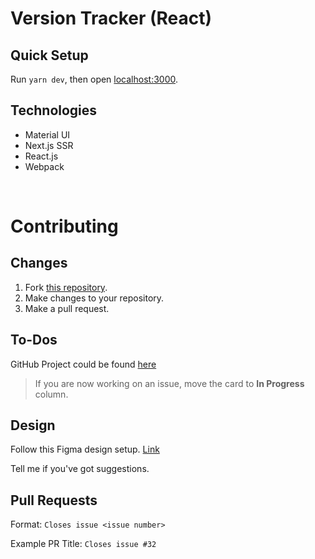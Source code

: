 # Version Tracker (React)

## Quick Setup
Run `yarn dev`, then open [localhost:3000](http://localhost:3000).

## Technologies
- Material UI
- Next.js SSR
- React.js
- Webpack

<br>

# Contributing
## Changes
1. Fork [this repository](https://github.com/mchlbataller/version-track-react).
2. Make changes to your repository.
3. Make a pull request.

## To-Dos
GitHub Project could be found [here](https://github.com/users/mchlbataller/projects/3)

> If you are now working on an issue, move the card to **In Progress** column.


## Design
Follow this Figma design setup. [Link](https://www.figma.com/file/Ld9jtQLmu1J4wATaEwxZtt/Version-Tracker?node-id=0%3A1)

Tell me if you've got suggestions.

## Pull Requests
Format: `Closes issue <issue number>`

Example PR Title: `Closes issue #32`